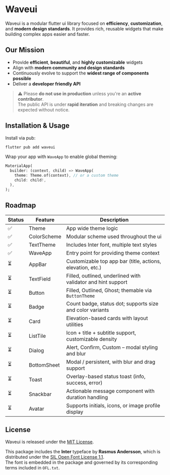 
# Waveui

Waveui is a modular flutter ui library focused on **efficiency**, **customization**, and **modern design standards**. It provides rich, reusable widgets that make building complex apps easier and faster.

## Our Mission

- Provide **efficient**, **beautiful**, and **highly customizable** widgets  
- Align with **modern community and design standards**  
- Continuously evolve to support the **widest range of components possible**  
- Deliver a **developer friendly API**

>⚠️ Please **do not use in production** unless you're an **active contributor**.  
> The public API is under **rapid iteration** and breaking changes are expected without notice.


## Installation & Usage

Install via pub:

```sh
flutter pub add waveui
````

Wrap your app with `WaveApp` to enable global theming:

```dart
MaterialApp(
  builder: (context, child) => WaveApp(
    theme: Theme.of(context), // or a custom theme
    child: child!,
  ),
);
```


## Roadmap

| Status | Feature | Description                                       |
| ------ | ---------------- | ------------------------------------------------------------ |
| ✅      | Theme            | App wide theme logic |
| ✅      | ColorScheme      | Modular scheme used throughout the ui                 |
| ✅      | TextTheme        | Includes Inter font, multiple text styles                    |
| ✅      | WaveApp          | Entry point for providing theme context                      |
| ⏳      | AppBar           | Customizable top app bar (title, actions, elevation, etc.)   |
| ⏳      | TextField        | Filled, outlined, underlined with validator and hint support |
| ⏳      | Button           | Filled, Outlined, Ghost; themable via `ButtonTheme`          |
| ⏳      | Badge            | Count badge, status dot; supports size and color variants    |
| ⏳      | Card             | Elevation-based cards with layout utilities                  |
| ⏳      | ListTile         | Icon + title + subtitle support, customizable density        |
| ⏳      | Dialog           | Alert, Confirm, Custom – modal styling and blur              |
| ⏳      | BottomSheet      | Modal / persistent, with blur and drag support               |
| ⏳      | Toast            | Overlay-based status toast (info, success, error)            |
| ⏳      | Snackbar         | Actionable message component with duration handling          |
| ⏳      | Avatar           | Supports initials, icons, or image profile display           |

## License

Waveui is released under the [MIT License](https://opensource.org/license/mit/).

This package includes the **Inter** typeface by **Rasmus Andersson**, which is distributed under the [SIL Open Font License 1.1](https://openfontlicense.org/).  
The font is embedded in the package and governed by its corresponding terms included in `OFL.txt`.
